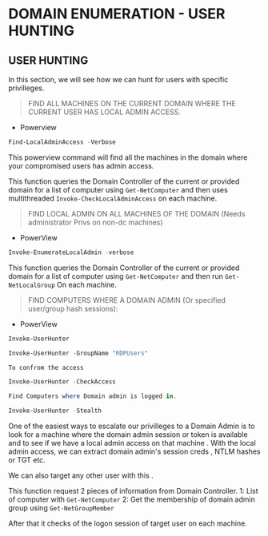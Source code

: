 # DOMAIN ENUMERATION - USER HUNTING

## USER HUNTING

In this section, we will see how we can hunt for users with specific privilleges.

> FIND ALL MACHINES ON THE CURRENT DOMAIN WHERE THE CURRENT USER HAS LOCAL ADMIN ACCESS.

* Powerview

```powershell
Find-LocalAdminAccess -Verbose
```

This powerview command will find all the machines in the domain where your compromised users has admin access.

This function queries the Domain Controller of the current or provided domain for a list of computer using `Get-NetComputer` and then uses multithreaded `Invoke-CheckLocalAdminAccess` on each machine.

> FIND LOCAL ADMIN ON ALL MACHINES OF THE DOMAIN (Needs administrator Privs on non-dc machines)

* PowerView

```powershell
Invoke-EnumerateLocalAdmin -verbose
```

This function queries the Domain Controller of the current or provided domain for a list of computer using `Get-NetComputer` and then run `Get-NetLocalGroup` On each machine.

> FIND COMPUTERS WHERE A DOMAIN ADMIN (Or specified user/group hash sessions):

* PowerView

```powershell
Invoke-UserHunter

Invoke-UserHunter -GroupName "RDPUsers"

To confrom the access 

Invoke-UserHunter -CheckAccess

Find Computers where Domain admin is logged in.

Invoke-UserHunter -Stealth
```

One of the easiest ways to escalate our privilleges to a Domain Admin is to look for a machine where the domain admin session or token is available and to see if we have a local admin access on that machine . With the local admin access, we can extract domain admin's session creds , NTLM hashes or TGT etc.

We can also target any other user with this .

This function request 2 pieces of information from Domain Controller. 1: List of computer with `Get-NetComputer` 2: Get the membership of domain admin group using `Get-NetGroupMember`

After that it checks of the logon session of target user on each machine.
